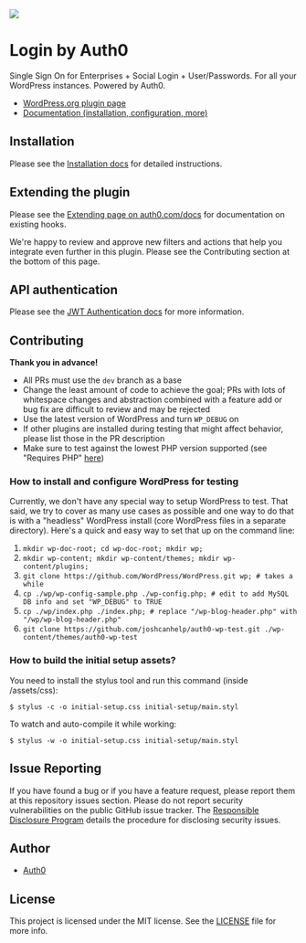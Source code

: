 ![](https://raw.githubusercontent.com/auth0/wp-auth0/master/banner-1544x500.png)

Login by Auth0
====

Single Sign On for Enterprises + Social Login + User/Passwords. For all your WordPress instances. Powered by Auth0.

* [WordPress.org plugin page](https://wordpress.org/plugins/auth0/)
* [Documentation (installation, configuration, more)](https://auth0.com/docs/cms/wordpress)

## Installation

Please see the [Installation docs](https://auth0.com/docs/cms/wordpress/installation) for detailed instructions.

## Extending the plugin

Please see the [Extending page on auth0.com/docs](https://auth0.com/docs/cms/wordpress/extending) for documentation on existing hooks.

We're happy to review and approve new filters and actions that help you integrate even further in this plugin. Please
 see the Contributing section at the bottom of this page.

## API authentication

Please see the [JWT Authentication docs](https://auth0.com/docs/cms/wordpress/jwt-authentication) for more information.

## Contributing

**Thank you in advance!**

* All PRs must use the `dev` branch as a base
* Change the least amount of code to achieve the goal; PRs with lots of whitespace changes and abstraction combined 
with a feature add or bug fix are difficult to review and may be rejected
* Use the latest version of WordPress and turn `WP_DEBUG` on
* If other plugins are installed during testing that might affect behavior, please list those in the PR description
* Make sure to test against the lowest PHP version supported (see "Requires PHP" [here](https://github.com/auth0/wp-auth0/blob/master/readme.txt#L5)) 

### How to install and configure WordPress for testing

Currently, we don't have any special way to setup WordPress to test. That said, we try to cover as many use cases as possible and one way to do that is with a "headless" WordPress install (core WordPress files in a separate directory). Here's a quick and easy way to set that up on the command line:

1. `mkdir wp-doc-root; cd wp-doc-root; mkdir wp;`
2. `mkdir wp-content; mkdir wp-content/themes; mkdir wp-content/plugins;`
3. `git clone https://github.com/WordPress/WordPress.git wp; # takes a while`
4. `cp ./wp/wp-config-sample.php ./wp-config.php; # edit to add MySQL DB info and set "WP_DEBUG" to TRUE`
5. `cp ./wp/index.php ./index.php; # replace "/wp-blog-header.php" with "/wp/wp-blog-header.php"`
6. `git clone https://github.com/joshcanhelp/auth0-wp-test.git ./wp-content/themes/auth0-wp-test`

### How to build the initial setup assets?

You need to install the stylus tool and run this command (inside /assets/css):

```
$ stylus -c -o initial-setup.css initial-setup/main.styl
```

To watch and auto-compile it while working:

```
$ stylus -w -o initial-setup.css initial-setup/main.styl
```

## Issue Reporting

If you have found a bug or if you have a feature request, please report them at this repository issues section. Please do not report security vulnerabilities on the public GitHub issue tracker. The [Responsible Disclosure Program](https://auth0.com/whitehat) details the procedure for disclosing security issues.

## Author

* [Auth0](auth0.com)

## License

This project is licensed under the MIT license. See the [LICENSE](LICENSE) file for more info.
